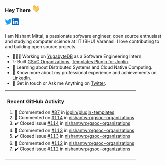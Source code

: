 ### Hey There <img src="./assets/wave.gif" width="25px">
<a href="http://urls.nishantwrp.com/github-to-twitter" target="_blank">
  <img align="left" alt="Nishant's Twitter" width="22px" src="./assets/twitter.svg" />
</a>
<a href="http://urls.nishantwrp.com/github-to-linkedin" target="_blank">
  <img align="left" alt="Nishant's LinkedIn" width="22px" src="./assets/linkedin.svg" />
</a>
<a href="http://urls.nishantwrp.com/github-to-site" target="_blank">
  <img align="left" alt="Nishant's Site" width="22px" src="./assets/globe.svg" />
</a>
<br /><br />

I am Nishant Mittal, a passionate software engineer, open source enthusiast and studying computer science at IIT (BHU) Varanasi. I love contributing to and building open source projects.

- 👨🏽‍💻 Working on [YugabyteDB](https://www.github.com/yugabyte) as a Software Engineering Intern.
- ✨ Built [GSoC Organizations](https://www.gsocorganizations.dev/), [Templates Plugin for Joplin](https://github.com/joplin/plugin-templates).
- 🌱 Learning about Distributed Systems and Cloud Native Computing.
- 🚀 Know more about my professional experience and achievements on [LinkedIn](http://urls.nishantwrp.com/github-to-linkedin).
- 💬 Get in touch or Ask me Anything on [Twitter](http://urls.nishantwrp.com/github-to-twitter).

<table><tr>
  
<td valign="top" width="100%">

### Recent GitHub Activity
<!--RECENT_ACTIVITY:start-->
1. 💬 Commented on [#87](https://github.com/joplin/plugin-templates/issues/87#issuecomment-1911644064) in [joplin/plugin-templates](https://github.com/joplin/plugin-templates)<br>
2. 💬 Commented on [#114](https://github.com/nishantwrp/gsoc-organizations/issues/114#issuecomment-1902684518) in [nishantwrp/gsoc-organizations](https://github.com/nishantwrp/gsoc-organizations)<br>
3. ✔️ Closed issue [#114](https://github.com/nishantwrp/gsoc-organizations/issues/114) in [nishantwrp/gsoc-organizations](https://github.com/nishantwrp/gsoc-organizations)<br>
4. 💬 Commented on [#113](https://github.com/nishantwrp/gsoc-organizations/issues/113#issuecomment-1902264487) in [nishantwrp/gsoc-organizations](https://github.com/nishantwrp/gsoc-organizations)<br>
5. ✔️ Closed issue [#113](https://github.com/nishantwrp/gsoc-organizations/issues/113) in [nishantwrp/gsoc-organizations](https://github.com/nishantwrp/gsoc-organizations)<br>
6. 💬 Commented on [#112](https://github.com/nishantwrp/gsoc-organizations/issues/112#issuecomment-1901002667) in [nishantwrp/gsoc-organizations](https://github.com/nishantwrp/gsoc-organizations)<br>
7. ✔️ Closed issue [#112](https://github.com/nishantwrp/gsoc-organizations/issues/112) in [nishantwrp/gsoc-organizations](https://github.com/nishantwrp/gsoc-organizations)<br>
<!--RECENT_ACTIVITY:end-->

</td>
</tr></table>
